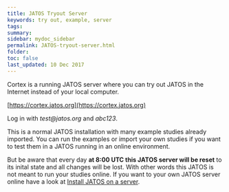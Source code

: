 ```yaml
---
title: JATOS Tryout Server
keywords: try out, example, server
tags:
summary:
sidebar: mydoc_sidebar
permalink: JATOS-tryout-server.html
folder:
toc: false
last_updated: 10 Dec 2017
---
```


Cortex is a running JATOS server where you can try out JATOS in the Internet instead of your local computer.

[https://cortex.jatos.org](https://cortex.jatos.org)

Log in with _test@jatos.org_ and _abc123_.

This is a normal JATOS installation with many example studies already imported. You can run the examples or import your own studies if you want to test them in a JATOS running in an online environment. 

But be aware that every day **at 8:00 UTC this JATOS server will be reset** to its inital state and all changes will be lost. With other words this JATOS is not meant to run your studies online. If you want to your own JATOS server online have a look at [Install JATOS on a server](JATOS-on-a-server.html).


